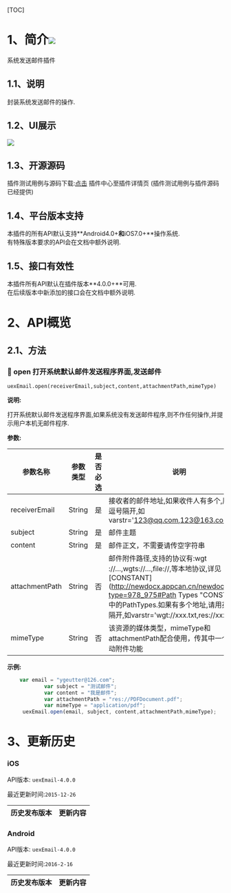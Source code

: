 [TOC]

# 1、简介[![](http://appcan-download.oss-cn-beijing.aliyuncs.com/%E5%85%AC%E6%B5%8B%2Fgf.png)]() 
系统发送邮件插件

## 1.1、说明
 封装系统发送邮件的操作.

## 1.2、UI展示
 ![](http://newdocx.appcan.cn/docximg/152402m2015e6w7q.jpg)

## 1.3、开源源码
插件测试用例与源码下载:[点击](http://plugin.appcan.cn/details.html?id=171_index) 插件中心至插件详情页 (插件测试用例与插件源码已经提供)

## 1.4、平台版本支持
本插件的所有API默认支持**Android4.0+**和**iOS7.0+**操作系统.  
有特殊版本要求的API会在文档中额外说明.

## 1.5、接口有效性
本插件所有API默认在插件版本**4.0.0+**可用.  
在后续版本中新添加的接口会在文档中额外说明.

# 2、API概览

## 2.1、方法

### 🍭 open 打开系统默认邮件发送程序界面,发送邮件

`uexEmail.open(receiverEmail,subject,content,attachmentPath,mimeType)`

**说明:**

打开系统默认邮件发送程序界面,如果系统没有发送邮件程序,则不作任何操作,并提示用户本机无邮件程序.

**参数:**


| 参数名称           | 参数类型   | 是否必选 | 说明                                       |
| -------------- | ------ | ---- | ---------------------------------------- |
| receiverEmail  | String | 是    | 接收者的邮件地址,如果收件人有多个,用英文逗号隔开,如varstr='123@qq.com,123@163.com' |
| subject        | String | 是    | 邮件主题                                     |
| content        | String | 是    | 邮件正文，不需要请传空字符串                                     |
| attachmentPath | String | 否    | 邮件附件路径,支持的协议有:wgt ://…,wgts://…,file://,等本地协议,详见[CONSTANT](http://newdocx.appcan.cn/newdocx/docx?type=978_975#Path Types "CONSTANT")中的PathTypes.如果有多个地址,请用英文逗号隔开,如varstr='wgt://xxx.txt,res://xxx.png' |
| mimeType        | String | 否    | 该资源的媒体类型，mimeType和attachmentPath配合使用，传其中一个无法启动附件功能    
**示例:**

```javascript
    var email = "ygeutter@126.com";
            var subject = "测试邮件";
            var content = "我是邮件";
            var attachmentPath = "res://PDFDocument.pdf";
            var mimeType = "application/pdf";
     uexEmail.open(email, subject, content,attachmentPath,mimeType);
```
# 3、更新历史

### iOS

API版本: `uexEmail-4.0.0`

最近更新时间:`2015-12-26`

| 历史发布版本 | 更新内容                       |
| ------ | -------------------------- |

### Android

API版本: `uexEmail-4.0.0`

最近更新时间:`2016-2-16`

| 历史发布版本 | 更新内容     |
| ------ | -------- |
